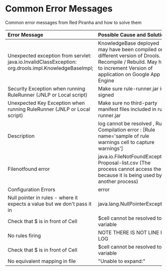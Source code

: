 # Common Error Messages

Common error messages from Red Piranha and how to solve them

| **Error Message** | **Possible Cause and Solution** |
|:------------------|:--------------------------------|
| Unexpected exception from servlet: java.io.InvalidClassException: org.drools.impl.KnowledgeBaseImpl; | KnowledgeBase deployed may have been compiled on a different version of Drools. Recompile / Rebuild. May have to increment Version of application on Google App Engine |
| Security Exception when running RuleRunner (JNLP or Local script) | Make sure rule-runner.jar is signed |
| Unexpected Key Exception when running RuleRunner (JNLP or Local script)| Make sure no third-party manifest files included in rule-runner.jar |
| Description| log cannot be resolved , Rule Compilation error : [Rule name='sample of rule warnings cell to capture warnings'] |
| Filenotfound error| java.io.FileNotFoundException: Proposal-list.csv (The process cannot access the file because it is being used by another process)
| Configuration Errors| error|
| Null pointer in rules - where it expects a value but we don't pass it in| java.lang.NullPointerException|
| Check that $ is in front of Cell|  $cell cannot be resolved to a variable|
| No rules firing|  NOTE THERE IS NOT LINE  IN LOG|
| Check that $ is in front of Cell|  $cell cannot be resolved to a variable|
| No equivalent mapping in file |"Unable to expand:" |






<!--stackedit_data:
eyJoaXN0b3J5IjpbMjAyOTM0MDgyOF19
-->
